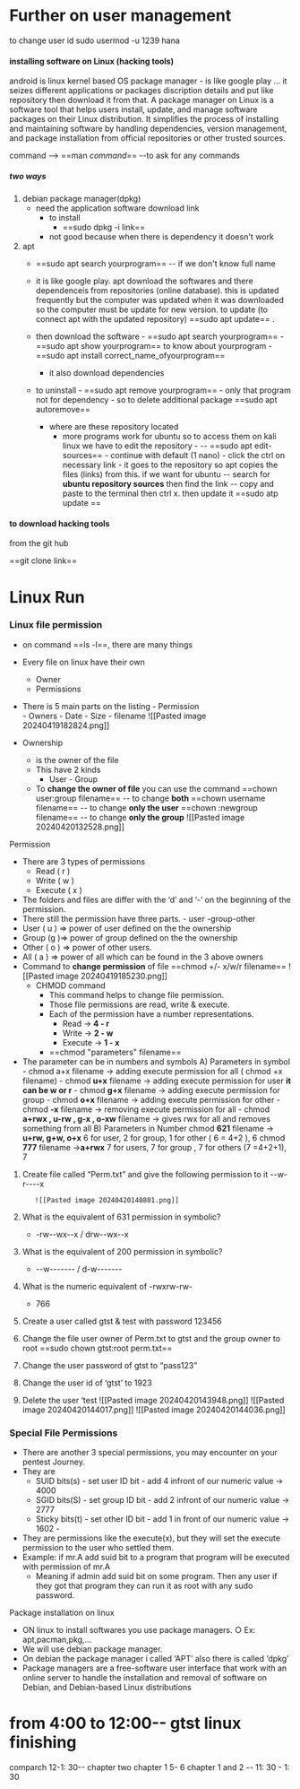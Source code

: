  

# Further on user management

to change user id 
sudo usermod -u 1239 hana


#### installing software on Linux (hacking tools)
android is linux kernel based OS
package manager - is like google play ...  it seizes different applications or packages discription details and put like  repository then download it from that.
A package manager on Linux is a software tool that helps users install, update, and manage software packages on their Linux distribution. It simplifies the process of installing and maintaining software by handling dependencies, version management, and package installation from official repositories or other trusted sources.

command 
 --> ==man *command*== --to ask for any commands
##### two ways
1. debian package manager(dpkg)
    - need the application software download link
        -    to install
              - ==sudo dpkg -i link==
        - not good because when there is dependency it doesn't work
2. apt
      - ==sudo apt search yourprogram== -- if we don't know full name
      - it is like google play. apt download the softwares and there dependenceis from repositories (online database). this is updated frequently but the computer was updated when it was downloaded so the computer must be update for new version. to update (to connect apt with the updated repository) ==sudo apt update== . 
      - then download the software
            - ==sudo apt search yourprogram== 
            - ==sudo apt show yourprogram==  to know about yourprogram 
            - ==sudo apt install correct_name_ofyourprogram==
        - it also download dependencies
    - to uninstall 
             - ==sudo apt remove yourprogram== - only that program not for dependency
             - so to delete additional package ==sudo apt autoremove== 

      -  where are these repository located
           - more programs work for ubuntu so to access them on kali linux we have to edit the repository -
                -- ==sudo apt edit-sources== 
                 - continue with default (1 nano)
                 - click the ctrl on necessary link - it goes to the repository so apt copies the files (links) from this. if we want for ubuntu  -- search for **ubuntu repository sources** then find the link -- copy and paste to the terminal then ctrl x. then update it  ==sudo atp update ==

#### to download hacking tools

from the git hub

==git clone link==



# Linux Run 

 ### Linux file permission

- on command ==ls -l==, there are many things 
-  Every file on linux have their own 
      -  Owner 
      - Permissions 
- There is 5 main parts on the listing 
       - Permission                  
       - Owners 
       - Date 
       - Size 
       - filename
                  ![[Pasted image 20240419182824.png]]

- Ownership 
     - is the owner of the file 
     - This have 2 kinds 
          - User   - Group 
     - To **change the owner of file** you can use the command 
            ==chown user:group filename==  -- to change **both**
            ==chown username filename==  -- to change **only the user**
            ==chown :newgroup filename== -- to change **only the group**
            ![[Pasted image 20240420132528.png]]


Permission 
- There are 3 types of permissions 
     - Read ( r ) 
     - Write ( w ) 
     - Execute ( x ) 
- The folders and files are differ with the ‘d’ and ‘-’ on the beginning of the permission.
- There still the permission have three parts. 
       - user -group-other 
- User ( u ) => power of user defined on the the ownership 
- Group (g )=> power of group defined on the the ownership 
- Other ( o ) => power of other users. 
- All ( a ) => power of all which can be found in the 3 above owners 
- Command to **change permission** of file 
      ==chmod +/- x/w/r  filename==
  ![[Pasted image 20240419185230.png]]
  - CHMOD command 
     - This command helps to change file permission. 
     - Those file permissions are read, write & execute. 
     - Each of the permission have a number representations. 
          - Read -> **4 - r** 
          - Write -> **2 - w** 
          - Execute -> **1 - x** 
    -  ==chmod "parameters" filename==
- The parameter can be in numbers and symbols 
   A) Parameters in symbol 
      - chmod a+x filename -> adding execute permission for all ( chmod +x filename) 
      - chmod **u+x** filename -> adding execute permission for user **it can be w or r**
      - chmod **g+x** filename -> adding execute permission for group 
      - chmod **o+x** filename -> adding execute permission for other 
      - chmod **-x** filename -> removing execute permission for all 
      - chmod **a+rwx , u-rw , g-x , o-xw** filename -> gives rwx for all and removes something from all 
    B) Parameters in Number 
     chmod **621** filename -> **u+rw, g+w, o+x** 6 for user, 2 for group, 1 for other ( 6 = 4+2 ), 6 
      chmod **777** filename ->**a+rwx** 7 for users, 7 for group , 7 for others (7 =4+2+1), 7 


1. Create file called “Perm.txt” and give the following permission to it  --w-r----x

          ![[Pasted image 20240420140801.png]]

2. What is the equivalent of 631 permission in symbolic?
      -  -rw--wx--x  / drw--wx--x

3. What is the equivalent of 200 permission in symbolic? 
     - --w-------  / d-w-------

4. What is the numeric equivalent of -rwxrw-rw-
     - 766
5. Create a user called gtst & test with password 123456 
6. Change the file user owner of Perm.txt to gtst and the group owner to root
     ==sudo chown gtst:root perm.txt==
7. Change the user password of gtst to “pass123” 
8. Change the user id of ‘gtst’ to 1923 
9. Delete the user ‘test
      ![[Pasted image 20240420143948.png]]
      ![[Pasted image 20240420144017.png]]
      ![[Pasted image 20240420144036.png]]


### Special File Permissions
- There are another 3 special permissions, you may encounter on your pentest Journey.
- They are 
     - SUID bits(s) - set user ID bit - add 4 infront of our numeric value -> 4000 
     - SGID bits(S) - set group ID bit - add 2 infront of our numeric value -> 2777 
     - Sticky bits(t) - set other ID bit - add 1 in front of our numeric value -> 1602 - 
- They are permissions like the execute(x), but they will set the execute permission to the user who settled them.
- Example: if mr.A add suid bit to a program that program will be executed with permission of mr.A 
     - Meaning if admin add suid bit on some program. Then any user if they got that program they can run it as root with any sudo password.



Package installation on linux 
- ON linux to install softwares you use package managers. ○ Ex: apt,pacman,pkg,...  
- We will use debian package manager. 
- On debian the package manager i called ‘APT’ also there is called ‘dpkg’ 
- Package managers are a free-software user interface that work with an online server to handle the installation and removal of software on Debian, and Debian-based Linux distributions




 # from 4:00 to 12:00-- gtst linux finishing 
 comparch  12-1: 30-- chapter two 
 chapter 1 5- 6
 chapter 1 and 2 -- 11: 30 - 1: 30